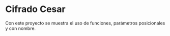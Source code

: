 Cifrado Cesar
============

Con este proyecto se muestra el uso de funciones, parámetros posicionales y con nombre.


